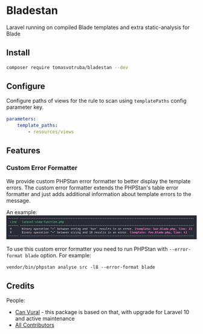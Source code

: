 # Bladestan

Laravel running on compiled Blade templates and extra static-analysis for Blade

## Install

```bash
composer require tomasvotruba/bladestan --dev
```

## Configure

Configure paths of views for the rule to scan using `templatePaths` config parameter key.

```yaml
parameters:
    template_paths:
        - resources/views
```

## Features

### Custom Error Formatter

We provide custom PHPStan error formatter to better display the template errors. The custom error formatter extends the PHPStan's table error formatter and just adds additional information about template errors to the message.

An example:
![](./assets/example.png "Custom error formatter output example")

To use this custom error formatter you need to run PHPStan with `--error-format blade` option. For example:
```shell
vendor/bin/phpstan analyse src -l8 --error-format blade
```

## Credits

People:

- [Can Vural](https://github.com/canvural) - this package is based on that, with upgrade for Laravel 10 and active maintenance
- [All Contributors](https://github.com/tomasvotruba/bladestane)
